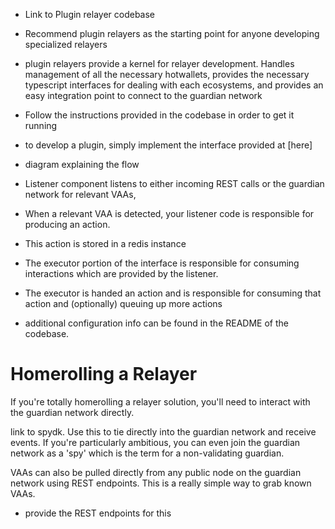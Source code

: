 - Link to Plugin relayer codebase

- Recommend plugin relayers as the starting point for anyone developing specialized relayers
- plugin relayers provide a kernel for relayer development. Handles management of all the necessary hotwallets, provides the necessary typescript interfaces for dealing with each ecosystems, and provides an easy integration point to connect to the guardian network

- Follow the instructions provided in the codebase in order to get it running
- to develop a plugin, simply implement the interface provided at [here]
- diagram explaining the flow
- Listener component listens to either incoming REST calls or the guardian network for relevant VAAs,
- When a relevant VAA is detected, your listener code is responsible for producing an action.
- This action is stored in a redis instance
- The executor portion of the interface is responsible for consuming interactions which are provided by the listener.
- The executor is handed an action and is responsible for consuming that action and (optionally) queuing up more actions

- additional configuration info can be found in the README of the codebase.

# Homerolling a Relayer

If you're totally homerolling a relayer solution, you'll need to interact with the guardian network directly.

link to spydk. Use this to tie directly into the guardian network and receive events. If you're particularly ambitious, you can even join the guardian network as a 'spy' which is the term for a non-validating guardian.

VAAs can also be pulled directly from any public node on the guardian network using REST endpoints. This is a really simple way to grab known VAAs.

- provide the REST endpoints for this
